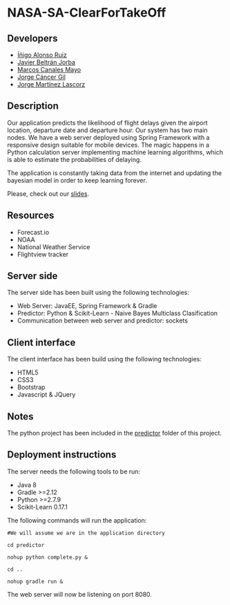 # NASA-SA-ClearForTakeOff

## Developers
* [Íñigo Alonso Ruiz](https://github.com/Shathe)
* [Javier Beltrán Jorba](https://github.com/MrJavo94)
* [Marcos Canales Mayo](https://github.com/MarcosCM) 
* [Jorge Cáncer Gil](https://github.com/jorcox)
* [Jorge Martínez Lascorz](https://github.com/JorgeCoke)

## Description
Our application predicts the likelihood of flight delays given the airport location, departure date and departure hour. Our system has two main nodes. We have a web server deployed using Spring Framework with a responsive design suitable for mobile devices. The magic happens in a Python calculation server implementing machine learning algorithms, which is able to estimate the probabilities of delaying.

The application is constantly taking data from the internet and updating the bayesian model in order to keep learning forever.

Please, check out our [slides](http://es.slideshare.net/JorgeCncerGil/timeflies-spaceapps-nasa-zaragoza).

## Resources
* Forecast.io
* NOAA
* National Weather Service
* Flightview tracker

## Server side
The server side has been built using the following technologies:
* Web Server: JavaEE, Spring Framework & Gradle
* Predictor: Python & Scikit-Learn - Naive Bayes Multiclass Clasification
* Communication between web server and predictor: sockets

## Client interface
The client interface has been build using the following technologies:
* HTML5
* CSS3
* Bootstrap
* Javascript & JQuery

## Notes
The python project has been included in the [predictor](predictor) folder of this project.

## Deployment instructions
The server needs the following tools to be run:
* Java 8
* Gradle >=2.12
* Python >=2.7.9
* Scikit-Learn 0.17.1

The following commands will run the application:

```#We will assume we are in the application directory```

```cd predictor```

```nohup python complete.py &```

```cd ..```

```nohup gradle run &```

The web server will now be listening on port 8080.

